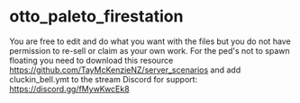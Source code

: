 # otto_paleto_firestation

You are free to edit and do what you want with the files but you do not have permission to re-sell or claim as your own work.
For the ped's not to spawn floating you need to download this resource https://github.com/TayMcKenzieNZ/server_scenarios and add cluckin_bell.ymt to the stream
Discord for support: https://discord.gg/fMywKwcEk8
